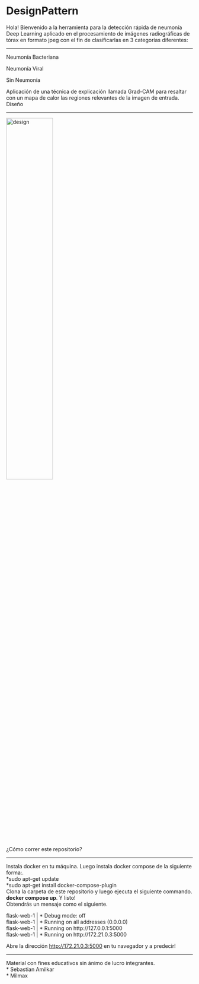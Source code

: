 # DesignPattern


Hola! Bienvenido a la herramienta para la detección rápida de neumonía
Deep Learning aplicado en el procesamiento de imágenes radiográficas de tórax en formato jpeg con el fin de clasificarlas en 3 categorías diferentes:
<hr/>
Neumonía Bacteriana

Neumonía Viral

Sin Neumonía

Aplicación de una técnica de explicación llamada Grad-CAM para resaltar con un mapa de calor las regiones relevantes de la imagen de entrada.
Diseño
<hr/>
<img src="https://ibb.co/dLz8nhy" alt="design" width="50%" height="50%">

¿Cómo correr este repositorio?
<hr/>
Instala docker en tu máquina. Luego instala docker compose de la siguiente forma:.<br/>
*sudo apt-get update<br/>
*sudo apt-get install docker-compose-plugin<br/>
Clona la carpeta de este repositorio y luego ejecuta el siguiente commando.<br/>
<strong>docker compose up</strong>. Y listo! <br/>
Obtendrás un mensaje como el siguiente.
<p>
flask-web-1    |  * Debug mode: off<br/>
flask-web-1    |  * Running on all addresses (0.0.0.0)<br/>
flask-web-1    |  * Running on http://127.0.0.1:5000<br/>
flask-web-1    |  * Running on http://172.21.0.3:5000<br/>
</p>

Abre la dirección http://172.21.0.3:5000 en tu navegador y a predecir!
<hr/>
Material con fines educativos sin ánimo de lucro integrantes.<br/>
* Sebastian Amilkar<br/>
* Milmax 